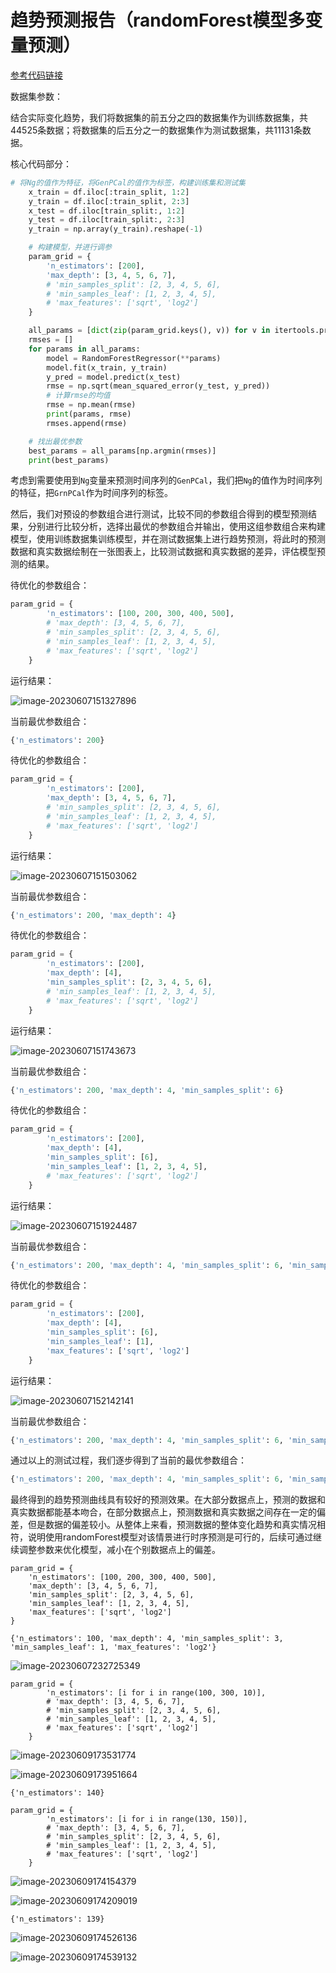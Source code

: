 # 趋势预测报告（randomForest模型多变量预测）

[参考代码链接](**https://github.com/xiao21wei/technology**)

数据集参数：

结合实际变化趋势，我们将数据集的前五分之四的数据集作为训练数据集，共44525条数据；将数据集的后五分之一的数据集作为测试数据集，共11131条数据。

核心代码部分：

```python
# 将Ng的值作为特征，将GenPCal的值作为标签，构建训练集和测试集
    x_train = df.iloc[:train_split, 1:2]
    y_train = df.iloc[:train_split, 2:3]
    x_test = df.iloc[train_split:, 1:2]
    y_test = df.iloc[train_split:, 2:3]
    y_train = np.array(y_train).reshape(-1)

    # 构建模型，并进行调参
    param_grid = {
        'n_estimators': [200],
        'max_depth': [3, 4, 5, 6, 7],
        # 'min_samples_split': [2, 3, 4, 5, 6],
        # 'min_samples_leaf': [1, 2, 3, 4, 5],
        # 'max_features': ['sqrt', 'log2']
    }

    all_params = [dict(zip(param_grid.keys(), v)) for v in itertools.product(*param_grid.values())]
    rmses = []
    for params in all_params:
        model = RandomForestRegressor(**params)
        model.fit(x_train, y_train)
        y_pred = model.predict(x_test)
        rmse = np.sqrt(mean_squared_error(y_test, y_pred))
        # 计算rmse的均值
        rmse = np.mean(rmse)
        print(params, rmse)
        rmses.append(rmse)

    # 找出最优参数
    best_params = all_params[np.argmin(rmses)]
    print(best_params)
```

考虑到需要使用到`Ng`变量来预测时间序列的`GenPCal`，我们把`Ng`的值作为时间序列的特征，把`GrnPCal`作为时间序列的标签。

然后，我们对预设的参数组合进行测试，比较不同的参数组合得到的模型预测结果，分别进行比较分析，选择出最优的参数组合并输出，使用这组参数组合来构建模型，使用训练数据集训练模型，并在测试数据集上进行趋势预测，将此时的预测数据和真实数据绘制在一张图表上，比较测试数据和真实数据的差异，评估模型预测的结果。

待优化的参数组合：

```python
param_grid = {
        'n_estimators': [100, 200, 300, 400, 500],
        # 'max_depth': [3, 4, 5, 6, 7],
        # 'min_samples_split': [2, 3, 4, 5, 6],
        # 'min_samples_leaf': [1, 2, 3, 4, 5],
        # 'max_features': ['sqrt', 'log2']
    }
```

运行结果：

![image-20230607151327896](趋势预测报告（randomForest模型多变量预测）.assets/image-20230607151327896.png)

当前最优参数组合：

```python
{'n_estimators': 200}
```

待优化的参数组合：

```python
param_grid = {
        'n_estimators': [200],
        'max_depth': [3, 4, 5, 6, 7],
        # 'min_samples_split': [2, 3, 4, 5, 6],
        # 'min_samples_leaf': [1, 2, 3, 4, 5],
        # 'max_features': ['sqrt', 'log2']
    }
```

运行结果：

![image-20230607151503062](趋势预测报告（randomForest模型多变量预测）.assets/image-20230607151503062.png)

当前最优参数组合：

```python
{'n_estimators': 200, 'max_depth': 4}
```

待优化的参数组合：

```python
param_grid = {
        'n_estimators': [200],
        'max_depth': [4],
        'min_samples_split': [2, 3, 4, 5, 6],
        # 'min_samples_leaf': [1, 2, 3, 4, 5],
        # 'max_features': ['sqrt', 'log2']
    }
```

运行结果：

![image-20230607151743673](趋势预测报告（randomForest模型多变量预测）.assets/image-20230607151743673.png)

当前最优参数组合：

```python
{'n_estimators': 200, 'max_depth': 4, 'min_samples_split': 6}
```

待优化的参数组合：

```python
param_grid = {
        'n_estimators': [200],
        'max_depth': [4],
        'min_samples_split': [6],
        'min_samples_leaf': [1, 2, 3, 4, 5],
        # 'max_features': ['sqrt', 'log2']
    }
```

运行结果：

![image-20230607151924487](趋势预测报告（randomForest模型多变量预测）.assets/image-20230607151924487.png)

当前最优参数组合：

```python
{'n_estimators': 200, 'max_depth': 4, 'min_samples_split': 6, 'min_samples_leaf': 1}
```

待优化的参数组合：

```python
param_grid = {
        'n_estimators': [200],
        'max_depth': [4],
        'min_samples_split': [6],
        'min_samples_leaf': [1],
        'max_features': ['sqrt', 'log2']
    }
```

运行结果：

![image-20230607152142141](趋势预测报告（randomForest模型多变量预测）.assets/image-20230607152142141.png)

当前最优参数组合：

```python
{'n_estimators': 200, 'max_depth': 4, 'min_samples_split': 6, 'min_samples_leaf': 1, 'max_features': 'sqrt'}
```

通过以上的测试过程，我们逐步得到了当前的最优参数组合：

```python
{'n_estimators': 200, 'max_depth': 4, 'min_samples_split': 6, 'min_samples_leaf': 1, 'max_features': 'sqrt'}
```

最终得到的趋势预测曲线具有较好的预测效果。在大部分数据点上，预测的数据和真实数据都能基本吻合，在部分数据点上，预测数据和真实数据之间存在一定的偏差，但是数据的偏差较小。从整体上来看，预测数据的整体变化趋势和真实情况相符，说明使用randomForest模型对该情景进行时序预测是可行的，后续可通过继续调整参数来优化模型，减小在个别数据点上的偏差。







```
param_grid = {
    'n_estimators': [100, 200, 300, 400, 500],
    'max_depth': [3, 4, 5, 6, 7],
    'min_samples_split': [2, 3, 4, 5, 6],
    'min_samples_leaf': [1, 2, 3, 4, 5],
    'max_features': ['sqrt', 'log2']
}
```



```
{'n_estimators': 100, 'max_depth': 4, 'min_samples_split': 3, 'min_samples_leaf': 1, 'max_features': 'log2'}
```

![image-20230607232725349](趋势预测报告（randomForest模型多变量预测）.assets/image-20230607232725349.png)





```
param_grid = {
        'n_estimators': [i for i in range(100, 300, 10)], 
        # 'max_depth': [3, 4, 5, 6, 7],
        # 'min_samples_split': [2, 3, 4, 5, 6],
        # 'min_samples_leaf': [1, 2, 3, 4, 5],
        # 'max_features': ['sqrt', 'log2']
    }
```

![image-20230609173531774](趋势预测报告（randomForest模型多变量预测）.assets/image-20230609173531774.png)

![image-20230609173951664](趋势预测报告（randomForest模型多变量预测）.assets/image-20230609173951664.png)

```
{'n_estimators': 140}
```



```
param_grid = {
        'n_estimators': [i for i in range(130, 150)],
        # 'max_depth': [3, 4, 5, 6, 7],
        # 'min_samples_split': [2, 3, 4, 5, 6],
        # 'min_samples_leaf': [1, 2, 3, 4, 5],
        # 'max_features': ['sqrt', 'log2']
    }
```

![image-20230609174154379](趋势预测报告（randomForest模型多变量预测）.assets/image-20230609174154379.png)

![image-20230609174209019](趋势预测报告（randomForest模型多变量预测）.assets/image-20230609174209019.png)

```
{'n_estimators': 139}
```

![image-20230609174526136](趋势预测报告（randomForest模型多变量预测）.assets/image-20230609174526136.png)

![image-20230609174539132](趋势预测报告（randomForest模型多变量预测）.assets/image-20230609174539132.png)